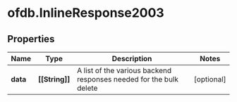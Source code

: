 # ofdb.InlineResponse2003

## Properties

Name | Type | Description | Notes
------------ | ------------- | ------------- | -------------
**data** | **[[String]]** | A list of the various backend responses needed for the bulk delete | [optional] 


